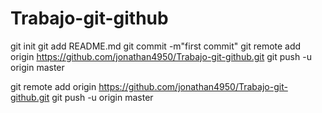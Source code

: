 Trabajo-git-github
==================
git init
git add README.md
git commit -m"first commit"
git remote add origin https://github.com/jonathan4950/Trabajo-git-github.git
git push -u origin master

git remote add origin https://github.com/jonathan4950/Trabajo-git-github.git
git push -u origin master
